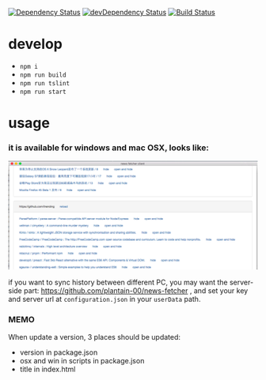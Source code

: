 [![Dependency Status](https://david-dm.org/plantain-00/news-fetcher-client.svg)](https://david-dm.org/plantain-00/news-fetcher-client)
[![devDependency Status](https://david-dm.org/plantain-00/news-fetcher-client/dev-status.svg)](https://david-dm.org/plantain-00/news-fetcher-client#info=devDependencies)
[![Build Status](https://travis-ci.org/plantain-00/news-fetcher-client.svg?branch=master)](https://travis-ci.org/plantain-00/news-fetcher-client)

# develop

- `npm i`
- `npm run build`
- `npm run tslint`
- `npm run start`

# usage

### it is available for windows and mac OSX, looks like:
![](./sample.png)

if you want to sync history between different PC, you may want the server-side part: https://github.com/plantain-00/news-fetcher , and set your key and server url at `configuration.json` in your `userData` path.

### MEMO

When update a version, 3 places should be updated:
+ version in package.json
+ osx and win in scripts in package.json
+ title in index.html
